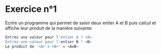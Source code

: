 # Exercice n°1

Ecrire un programme qui permet de saisir deux entier A et B puis calcul et affiche leur produit de la manière suivante:
```bash
Entrez une valeur pour l'entier A ? <A>
Entrez une valeur pour l'entier B ? <B>
Le produit de '<A> x <B>' = <AxB>
```
